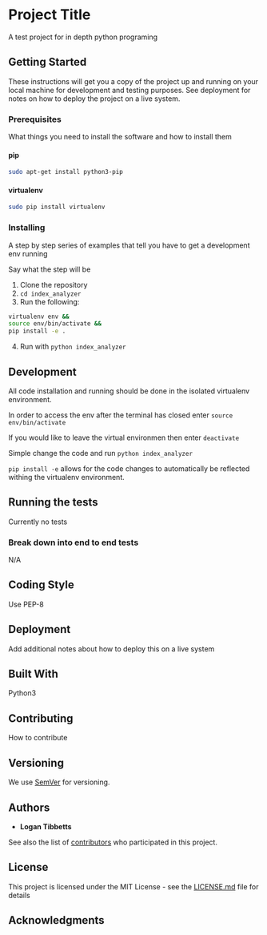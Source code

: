 # Project Title

A test project for in depth python programing

## Getting Started

These instructions will get you a copy of the project up and running on your local machine for development and testing purposes. See deployment for notes on how to deploy the project on a live system.

### Prerequisites

What things you need to install the software and how to install them

#### pip

``` bash
sudo apt-get install python3-pip
```

#### virtualenv

``` bash
sudo pip install virtualenv
```

### Installing

A step by step series of examples that tell you have to get a development env running

Say what the step will be

1. Clone the repository
2. `cd index_analyzer`
3. Run the following:

``` bash
virtualenv env &&
source env/bin/activate &&
pip install -e .
```

4. Run with `python index_analyzer`

## Development

All code installation and running should be done in the isolated virtualenv environment.

In order to access the env after the terminal has closed enter `source env/bin/activate`

If you would like to leave the virtual environmen then enter `deactivate`

Simple change the code and run
`python index_analyzer`

`pip install -e` allows for the code changes to automatically be reflected withing the virtualenv environment. 

## Running the tests

Currently no tests

### Break down into end to end tests

N/A

## Coding Style

Use PEP-8

## Deployment

Add additional notes about how to deploy this on a live system

## Built With

Python3

## Contributing

How to contribute

## Versioning

We use [SemVer](http://semver.org/) for versioning.

## Authors

* **Logan Tibbetts**

See also the list of [contributors](https://github.com/) who participated in this project.

## License

This project is licensed under the MIT License - see the [LICENSE.md](LICENSE.md) file for details

## Acknowledgments
